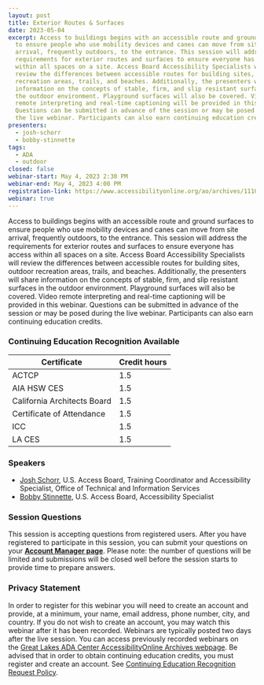 ```yaml
---
layout: post
title: Exterior Routes & Surfaces
date: 2023-05-04
excerpt: Access to buildings begins with an accessible route and ground surfaces
  to ensure people who use mobility devices and canes can move from site
  arrival, frequently outdoors, to the entrance. This session will address the
  requirements for exterior routes and surfaces to ensure everyone has access
  within all spaces on a site. Access Board Accessibility Specialists will
  review the differences between accessible routes for building sites, outdoor
  recreation areas, trails, and beaches. Additionally, the presenters will share
  information on the concepts of stable, firm, and slip resistant surfaces in
  the outdoor environment. Playground surfaces will also be covered. Video
  remote interpreting and real-time captioning will be provided in this webinar.
  Questions can be submitted in advance of the session or may be posed during
  the live webinar. Participants can also earn continuing education credits.
presenters:
  - josh-schorr
  - bobby-stinnette
tags:
  - ADA
  - outdoor
closed: false
webinar-start: May 4, 2023 2:30 PM
webinar-end: May 4, 2023 4:00 PM
registration-link: https://www.accessibilityonline.org/ao/archives/111057
webinar: true
---
```

Access to buildings begins with an accessible route and ground surfaces to ensure people who use mobility devices and canes can move from site arrival, frequently outdoors, to the entrance. This session will address the requirements for exterior routes and surfaces to ensure everyone has access within all spaces on a site. Access Board Accessibility Specialists will review the differences between accessible routes for building sites, outdoor recreation areas, trails, and beaches. Additionally, the presenters will share information on the concepts of stable, firm, and slip resistant surfaces in the outdoor environment. Playground surfaces will also be covered. Video remote interpreting and real-time captioning will be provided in this webinar. Questions can be submitted in advance of the session or may be posed during the live webinar. Participants can also earn continuing education credits.

### Continuing Education Recognition Available

| **Certificate**             | **Credit hours** |
| --------------------------- | ---------------- |
| ACTCP                       | 1.5              |
| AIA HSW CES                 | 1.5              |
| California Architects Board | 1.5              |
| Certificate of Attendance   | 1.5              |
| ICC                         | 1.5              |
| LA CES                      | 1.5              |

### Speakers

* [Josh Schorr](https://www.accessibilityonline.org/speakers/speaker.aspx?id=10805&ret=Exterior%20Routes%20&%20Surfaces "Josh  Schorr"), U.S. Access Board, Training Coordinator and Accessibility Specialist, Office of Technical and Information Services
* [Bobby Stinnette](https://www.accessibilityonline.org/speakers/speaker.aspx?id=10811&ret=Exterior%20Routes%20&%20Surfaces "Bobby Stinnette"), U.S. Access Board, Accessibility Specialist

### Session Questions

This session is accepting questions from registered users. After you have registered to participate in this session, you can submit your questions on your **[Account Manager page](https://www.accessibilityonline.org/ao/accountManager/110952 "external link")**. Please note: the number of questions will be limited and submissions will be closed well before the session starts to provide time to prepare answers.

### Privacy Statement

In order to register for this webinar you will need to create an account and provide, at a minimum, your name, email address, phone number, city, and country. If you do not wish to create an account, you may watch this webinar after it has been recorded. Webinars are typically posted two days after the live session. You can access previously recorded webinars on the [Great Lakes ADA Center AccessibilityOnline Archives webpage](https://www.accessibilityonline.org/ao/archives/ "external link"). Be advised that in order to obtain continuing education credits, you must register and create an account. See [Continuing Education Recognition Request Policy](https://www.accessibilityonline.org/continuing-education/CEUDetails.aspx "external link").